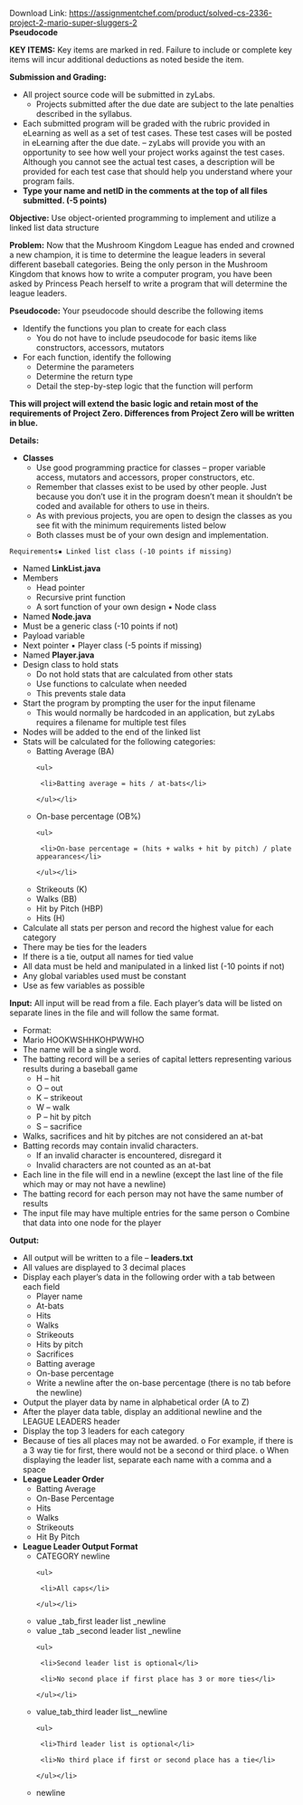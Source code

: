 Download Link: https://assignmentchef.com/product/solved-cs-2336-project-2-mario-super-sluggers-2
<br>
<strong>Pseudocode </strong>

<strong>KEY ITEMS:</strong> Key items are marked in red. Failure to include or complete key items will incur additional deductions as noted beside the item.

<strong>Submission and Grading:</strong>

<ul>

 <li>All project source code will be submitted in zyLabs.

  <ul>

   <li>Projects submitted after the due date are subject to the late penalties described in the syllabus.</li>

  </ul></li>

 <li>Each submitted program will be graded with the rubric provided in eLearning as well as a set of test cases. These test cases will be posted in eLearning after the due date. – zyLabs will provide you with an opportunity to see how well your project works against the test cases. Although you cannot see the actual test cases, a description will be provided for each test case that should help you understand where your program fails.</li>

 <li><strong>Type your name and netID in the comments at the top of all files submitted. (-5 points)</strong></li>

</ul>

<strong>Objective:</strong> Use object-oriented programming to implement and utilize a linked list data structure

<strong>Problem:</strong> Now that the Mushroom Kingdom League has ended and crowned a new champion, it is time to determine the league leaders in several different baseball categories. Being the only person in the Mushroom Kingdom that knows how to write a computer program, you have been asked by Princess Peach herself to write a program that will determine the league leaders.

<strong>Pseudocode:</strong> Your pseudocode should describe the following items

<ul>

 <li>Identify the functions you plan to create for each class

  <ul>

   <li>You do not have to include pseudocode for basic items like constructors, accessors, mutators</li>

  </ul></li>

 <li>For each function, identify the following

  <ul>

   <li>Determine the parameters</li>

   <li>Determine the return type</li>

   <li>Detail the step-by-step logic that the function will perform</li>

  </ul></li>

</ul>

<strong>This will project will extend the basic logic and retain most of the requirements of Project Zero. Differences from Project Zero will be written in blue.</strong>

<strong>Details:</strong>

<ul>

 <li><strong>Classes</strong>

  <ul>

   <li>Use good programming practice for classes – proper variable access, mutators and accessors, proper constructors, etc.</li>

   <li>Remember that classes exist to be used by other people. Just because you don’t use it in the program doesn’t mean it shouldn’t be coded and available for others to use in theirs.</li>

   <li>As with previous projects, you are open to design the classes as you see fit with the minimum requirements listed below</li>

   <li>Both classes must be of your own design and implementation.</li>

  </ul></li>

</ul>

<pre><code>Requirements&#x25aa; Linked list class (-10 points if missing)</code></pre>

<ul>

 <li>Named <strong>LinkList.java</strong></li>

 <li>Members

  <ul>

   <li>Head pointer</li>

   <li>Recursive print function</li>

   <li>A sort function of your own design &#x25aa; Node class</li>

  </ul></li>

 <li>Named <strong>Node.java</strong></li>

 <li>Must be a generic class (-10 points if not)</li>

 <li>Payload variable</li>

 <li>Next pointer &#x25aa; Player class (-5 points if missing)</li>

 <li>Named <strong>Player.java</strong></li>

 <li>Design class to hold stats

  <ul>

   <li>Do not hold stats that are calculated from other stats</li>

   <li>Use functions to calculate when needed</li>

   <li>This prevents stale data</li>

  </ul></li>

 <li>Start the program by prompting the user for the input filename

  <ul>

   <li>This would normally be hardcoded in an application, but zyLabs requires a filename for multiple test files</li>

  </ul></li>

 <li>Nodes will be added to the end of the linked list</li>

 <li>Stats will be calculated for the following categories:

  <ul>

   <li>Batting Average (BA)

    <ul>

     <li>Batting average = hits / at-bats</li>

    </ul></li>

   <li>On-base percentage (OB%)

    <ul>

     <li>On-base percentage = (hits + walks + hit by pitch) / plate appearances</li>

    </ul></li>

   <li>Strikeouts (K)</li>

   <li>Walks (BB)</li>

   <li>Hit by Pitch (HBP)</li>

   <li>Hits (H)</li>

  </ul></li>

 <li>Calculate all stats per person and record the highest value for each category</li>

 <li>There may be ties for the leaders</li>

 <li>If there is a tie, output all names for tied value</li>

 <li>All data must be held and manipulated in a linked list (-10 points if not)</li>

 <li>Any global variables used must be constant</li>

 <li>Use as few variables as possible</li>

</ul>

<strong>Input:</strong> All input will be read from a file. Each player’s data will be listed on separate lines in the file and will follow the same format.

<ul>

 <li>Format:</li>

 <li>Mario HOOKWSHHKOHPWWHO</li>

 <li>The name will be a single word.</li>

 <li>The batting record will be a series of capital letters representing various results during a baseball game

  <ul>

   <li>H – hit</li>

   <li>O – out</li>

   <li>K – strikeout</li>

   <li>W – walk</li>

   <li>P – hit by pitch</li>

   <li>S – sacrifice</li>

  </ul></li>

 <li>Walks, sacrifices and hit by pitches are not considered an at-bat</li>

 <li>Batting records may contain invalid characters.

  <ul>

   <li>If an invalid character is encountered, disregard it</li>

   <li>Invalid characters are not counted as an at-bat</li>

  </ul></li>

 <li>Each line in the file will end in a newline (except the last line of the file which may or may not have a newline)</li>

 <li>The batting record for each person may not have the same number of results</li>

 <li>The input file may have multiple entries for the same person o Combine that data into one node for the player</li>

</ul>

<strong>Output:</strong>

<ul>

 <li>All output will be written to a file – <strong>leaders.txt</strong></li>

 <li>All values are displayed to 3 decimal places</li>

 <li>Display each player’s data in the following order with a tab between each field

  <ul>

   <li>Player name</li>

   <li>At-bats</li>

   <li>Hits</li>

   <li>Walks</li>

   <li>Strikeouts</li>

   <li>Hits by pitch</li>

   <li>Sacrifices</li>

   <li>Batting average</li>

   <li>On-base percentage</li>

   <li>Write a newline after the on-base percentage (there is no tab before the newline)</li>

  </ul></li>

 <li>Output the player data by name in alphabetical order (A to Z)</li>

 <li>After the player data table, display an additional newline and the LEAGUE LEADERS header</li>

 <li>Display the top 3 leaders for each category</li>

 <li>Because of ties all places may not be awarded. o For example, if there is a 3 way tie for first, there would not be a second or third place. o When displaying the leader list, separate each name with a comma and a space</li>

 <li><strong>League Leader Order</strong>

  <ul>

   <li>Batting Average</li>

   <li>On-Base Percentage</li>

   <li>Hits</li>

   <li>Walks</li>

   <li>Strikeouts</li>

   <li>Hit By Pitch</li>

  </ul></li>

 <li><strong>League Leader Output Format</strong>

  <ul>

   <li>CATEGORY newline

    <ul>

     <li>All caps</li>

    </ul></li>

   <li>value _tab_first leader list _newline</li>

   <li>value _tab _second leader list _newline

    <ul>

     <li>Second leader list is optional</li>

     <li>No second place if first place has 3 or more ties</li>

    </ul></li>

   <li>value_tab_third leader list__newline

    <ul>

     <li>Third leader list is optional</li>

     <li>No third place if first or second place has a tie</li>

    </ul></li>

   <li>newline</li>

  </ul></li>

</ul>